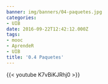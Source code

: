```yaml
---
banner: img/banners/04-paquetes.jpg
categories:
- UIB
date: 2016-09-22T12:42:12.000Z
tags:
- mooc
- AprendeR
- UIB
title: '0.4 Paquetes'
---
```




{{< youtube K7vBiKJRhj0 >}}
